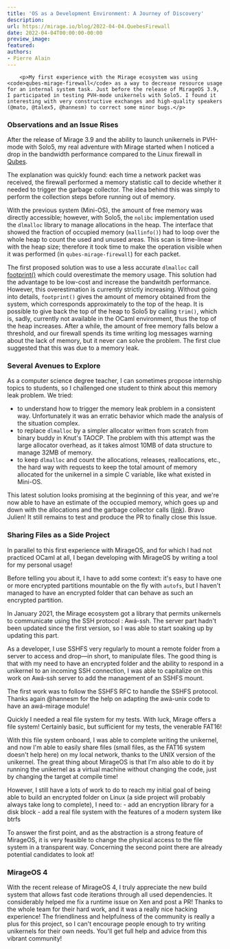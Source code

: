 ```yaml
---
title: 'OS as a Development Environment: A Journey of Discovery'
description:
url: https://mirage.io/blog/2022-04-04.QuebesFirewall
date: 2022-04-04T00:00:00-00:00
preview_image:
featured:
authors:
- Pierre Alain
---
```



        <p>My first experience with the Mirage ecosystem was using <code>qubes-mirage-firewall</code> as a way to decrease resource usage for an internal system task. Just before the release of MirageOS 3.9, I participated in testing PVH-mode unikernels with Solo5. I found it interesting with very constructive exchanges and high-quality speakers (@mato, @talex5, @hannesm) to correct some minor bugs.</p>
<h3>Observations and an Issue Rises</h3>
<p>After the release of Mirage 3.9 and the ability to launch unikernels in PVH-mode with Solo5, my real adventure with Mirage started when I noticed a drop in the bandwidth performance compared to the Linux firewall in <a href="https://github.com/mirage/qubes-mirage-firewall/issues/120">Qubes</a>.</p>
<p>The explanation was quickly found: each time a network packet was received, the firewall performed a memory statistic call to decide whether it needed to trigger the garbage collector. The idea behind this was simply to perform the collection steps before running out of memory.</p>
<p>With the previous system (Mini-OS), the amount of free memory was directly accessible; however, with Solo5, the <code>nolibc</code> implementation used the <code>dlmalloc</code> library to manage allocations in the heap. The interface that showed the fraction of occupied memory (<code>mallinfo()</code>) had to loop over the whole heap to count the used and unused areas. This scan is time-linear with the heap size; therefore it took time to make the operation visible when it was performed (in <code>qubes-mirage-firewall</code>) for each packet.</p>
<p>The first proposed solution was to use a less accurate <code>dlmalloc</code> call <a href="https://github.com/mirage/qubes-mirage-firewall/pull/116#issuecomment-704827905">footprint()</a> which could overestimate the memory usage. This solution had the advantage to be low-cost and increase the bandwitdh performance. However, this overestimation is currently strictly increasing. Without going into details, <code>footprint()</code> gives the amount of memory obtained from the system, which corresponds approximately to the top of the heap. It is possible to give back the top of the heap to Solo5 by calling <code>trim()</code>, which is, sadly, currently not available in the OCaml environment, thus the top of the heap increases. After a while, the amount of free memory falls below a threshold, and our firewall spends its time writing log messages warning about the lack of memory, but it never can solve the problem. The first clue suggested that this was due to a memory leak.</p>
<h3>Several Avenues to Explore</h3>
<p>As a computer science degree teacher, I can sometimes propose internship topics to students, so I challenged one student to think about this memory leak problem. We tried:</p>
<ul>
<li>to understand how to trigger the memory leak problem in a consistent way. Unfortunately it was an erratic behavior which made the analysis of the situation complex.
</li>
<li>to replace <code>dlmalloc</code> by a simpler allocator written from scratch from binary buddy in Knut's TAOCP. The problem with this attempt was the large allocator overhead, as it takes almost 10MB of data structure to manage 32MB of memory.
</li>
<li>to keep <code>dlmalloc</code> and count the allocations, releases, reallocations, etc., the hard way with requests to keep the total amount of memory allocated for the unikernel in a simple C variable, like what existed in Mini-OS.
</li>
</ul>
<p>This latest solution looks promising at the beginning of this year, and we're now able to have an estimate of the occupied memory, which goes up and down with the allocations and the garbage collector calls (<a href="https://github.com/mirage/qubes-mirage-firewall/issues/120#issuecomment-1006642747">link</a>). Bravo Julien! It still remains to test and produce the PR to finally close this Issue.</p>
<h3>Sharing Files as a Side Project</h3>
<p>In parallel to this first experience with MirageOS, and for which I had not practiced OCaml at all, I began developing with MirageOS by writing a tool for my personal usage!</p>
<p>Before telling you about it, I have to add some context: it's easy to have one or more encrypted partitions mountable on the fly with <code>autofs</code>, but I haven't managed to have an encrypted folder that can behave as such an encrypted partition.</p>
<p>In January 2021, the Mirage ecosystem got a library that permits unikernels to communicate using the SSH protocol : Aw&aacute;-ssh. The server part hadn't been updated since the first version, so I was able to start soaking up by updating this part.</p>
<p>As a developer, I use SSHFS very regularly to mount a remote folder from a server to access and drop&mdash;in short, to manipulate files. The good thing is that with my need to have an encrypted folder and the ability to respond in a unikernel to an incoming SSH connection, I was able to capitalize on this work on Aw&aacute;-ssh server to add the management of an SSHFS mount.</p>
<p>The first work was to follow the SSHFS RFC to handle the SSHFS protocol. Thanks again @hannesm for the help on adapting the aw&aacute;-unix code to have an aw&aacute;-mirage module!</p>
<p>Quickly I needed a real file system for my tests. With luck, Mirage offers a file system! Certainly basic, but sufficient for my tests, the venerable FAT16!</p>
<p>With this file system onboard, I was able to complete writing the unikernel, and now I'm able to easily share files (small files, as the FAT16 system doesn't help here) on my local network, thanks to the UNIX version of the unikernel. The great thing about MirageOS is that I'm also able to do it by running the unikernel as a virtual machine without changing the code, just by changing the target at compile time!</p>
<p>However, I still have a lots of work to do to reach my initial goal of being able to build an encrypted folder on Linux (a side project will probably always take long to complete), I need to:
- add an encryption library for a disk block
- add a real file system with the features of a modern system like btrfs</p>
<p>To answer the first point, and as the abstraction is a strong feature of MirageOS, it is very feasible to change the physical access to the file system in a transparent way. Concerning the second point there are already potential candidates to look at!</p>
<h3>MirageOS 4</h3>
<p>With the recent release of MirageOS 4, I truly appreciate the new build system that allows fast code iterations through all used dependencies. It considerably helped me fix a runtime issue on Xen and post a PR! Thanks to the whole team for their hard work, and it was a really nice hacking experience! The friendliness and helpfulness of the community is really a plus for this project, so I can't encourage people enough to try writing unikernels for their own needs. You'll get full help and advice from this vibrant community!</p>

      
